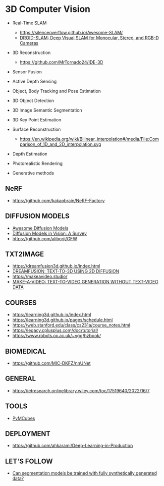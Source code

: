 # 3D Computer Vision

- Real-Time SLAM
  - https://silenceoverflow.github.io/Awesome-SLAM/
  - [DROID-SLAM: Deep Visual SLAM for Monocular, Stereo, and RGB-D Cameras](https://arxiv.org/pdf/2108.10869.pdf)
  
- 3D Reconstruction
  
  - https://github.com/MrTornado24/IDE-3D

- Sensor Fusion
- Active Depth Sensing
- Object, Body Tracking and Pose Estimation
- 3D Object Detection
- 3D Image Semantic Segmentation
- 3D Key Point Estimation 
- Surface Reconstruction
  - https://en.wikipedia.org/wiki/Bilinear_interpolation#/media/File:Comparison_of_1D_and_2D_interpolation.svg
- Depth Estimation
- Photorealistic Rendering
- Generative methods

## NeRF

- https://github.com/kakaobrain/NeRF-Factory

## DIFFUSION MODELS

- [Awesome Diffusion Models](https://github.com/heejkoo/Awesome-Diffusion-Models)
- [Diffusion Models in Vision: A Survey](https://arxiv.org/pdf/2209.04747.pdf)
- https://github.com/aliborji/GFW

## TXT2IMAGE

- https://dreamfusion3d.github.io/index.html
- [DREAMFUSION: TEXT-TO-3D USING 2D DIFFUSION](https://arxiv.org/pdf/2209.14988.pdf)
- https://makeavideo.studio/
- [MAKE-A-VIDEO: TEXT-TO-VIDEO GENERATION WITHOUT TEXT-VIDEO DATA](https://makeavideo.studio/Make-A-Video.pdf)

## COURSES

- https://learning3d.github.io/index.html
- https://learning3d.github.io/pages/schedule.html
- https://web.stanford.edu/class/cs231a/course_notes.html
- https://legacy.cplusplus.com/doc/tutorial/
- https://www.robots.ox.ac.uk/~vgg/hzbook/

## BIOMEDICAL

- https://github.com/MIC-DKFZ/nnUNet

## GENERAL

- https://ietresearch.onlinelibrary.wiley.com/toc/17519640/2022/16/7

## TOOLS

- [PyMCubes](https://github.com/pmneila/PyMCubes)

## DEPLOYMENT

- https://github.com/ahkarami/Deep-Learning-in-Production

## LET'S FOLLOW

- [Can segmentation models be trained with fully synthetically generated data?](https://arxiv.org/pdf/2209.08256.pdf)




